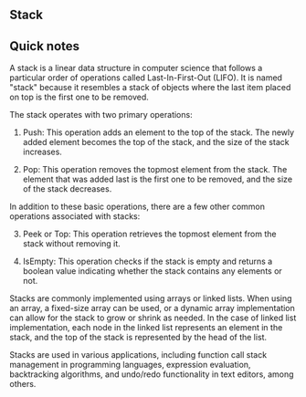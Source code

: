## Stack
## Quick notes

 A stack is a linear data structure in computer science that follows a particular order of operations called Last-In-First-Out (LIFO). It is named "stack" because it resembles a stack of objects where the last item placed on top is the first one to be removed.

The stack operates with two primary operations:

1. Push: This operation adds an element to the top of the stack. The newly added element becomes the top of the stack, and the size of the stack increases.

2. Pop: This operation removes the topmost element from the stack. The element that was added last is the first one to be removed, and the size of the stack decreases.

In addition to these basic operations, there are a few other common operations associated with stacks:

3. Peek or Top: This operation retrieves the topmost element from the stack without removing it.

4. IsEmpty: This operation checks if the stack is empty and returns a boolean value indicating whether the stack contains any elements or not.

Stacks are commonly implemented using arrays or linked lists. When using an array, a fixed-size array can be used, or a dynamic array implementation can allow for the stack to grow or shrink as needed. In the case of linked list implementation, each node in the linked list represents an element in the stack, and the top of the stack is represented by the head of the list.

Stacks are used in various applications, including function call stack management in programming languages, expression evaluation, backtracking algorithms, and undo/redo functionality in text editors, among others.

